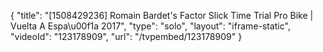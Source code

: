 {
    "title": "[1508429236] Romain Bardet's Factor Slick Time Trial Pro Bike | Vuelta A Espa\u00f1a 2017",
    "type": "solo",
    "layout": "iframe-static",
    "videoId": "123178909",
    "url": "\/tvpembed\/123178909"
}